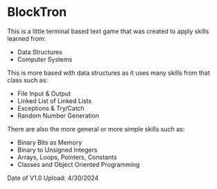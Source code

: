 # BlockTron
This is a little terminal based text game that was created to apply skills learned from:
  - Data Structures
  - Computer Systems

This is more based with data structures as it uses many skills from that class such as:
  - File Input & Output
  - Linked List of Linked Lists
  - Exceptions & Try/Catch
  - Random Number Generation

There are also the more general or more simple skills such as:
  - Binary Bits as Memory
  - Binary to Unsigned Integers
  - Arrays, Loops, Pointers, Constants
  - Classes and Object Oriented Programming

Date of V1.0 Upload: 4/30/2024
